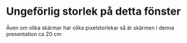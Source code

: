 # Ungeförlig storlek på detta fönster

Även om olika skärmar har olika pixelstorlekar så är skärmen i denna
presentation ca 20 cm
